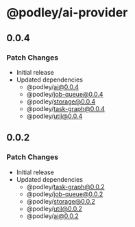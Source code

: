 # @podley/ai-provider

## 0.0.4

### Patch Changes

- Initial release
- Updated dependencies
  - @podley/ai@0.0.4
  - @podley/job-queue@0.0.4
  - @podley/storage@0.0.4
  - @podley/task-graph@0.0.4
  - @podley/util@0.0.4

## 0.0.2

### Patch Changes

- Initial release
- Updated dependencies
  - @podley/task-graph@0.0.2
  - @podley/job-queue@0.0.2
  - @podley/storage@0.0.2
  - @podley/util@0.0.2
  - @podley/ai@0.0.2

